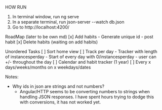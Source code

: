 HOW RUN
1. In terminal window, run
    ng serve
2. In a separate terminal, run
    json-server --watch db.json
2. Go to http://localhost:4200/

RoadMap (later to be own md)
[x] Add habits
    - Generate unique id
    - post habit
[x] Delete habits (waiting on add habits)


Unordered Tasks
[ ] Sort home view
[ ] Track per day
    - Tracker with length of instancesperday
    - Start of every day with 0/instancesperday
    - user can +/- throughout the day
[ ] Calendar and habit tracker (1 year)
[ ] Every x days/weeks/months on x weekdays/dates

Notes:
- Why ids in json are strings and not numbers?
    - Angular/HTTP seems to be converting numbers to strings when handling JSON responses. I have spent hours trying to dodge this with conversions, it has not worked yet.